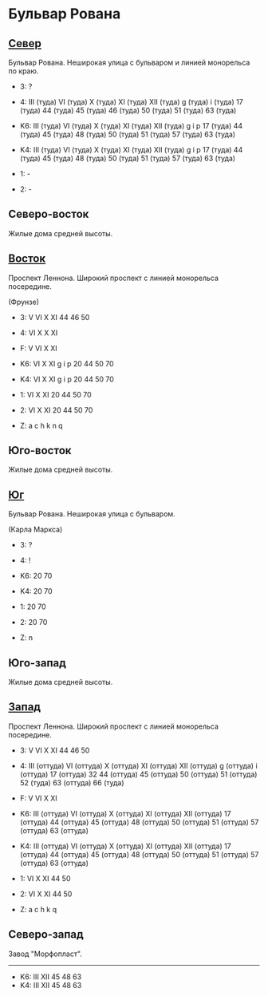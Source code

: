 # Бульвар Рована

## [Север](./10535095.md)

Бульвар Рована.
Неширокая улица с бульваром и  линией монорельса по краю.

* 3:    ?
* 4:    III (туда)  VI (туда)   X (туда)    XI (туда)   XII (туда)
        g (туда)    i (туда)
        17 (туда)   44 (туда)   45 (туда)   46 (туда)   50 (туда)
        51 (туда)   63 (туда)

* K6:   III (туда)  VI (туда)   X (туда)    XI (туда)   XII (туда)
        g   i   p
        17 (туда)   44 (туда)   45 (туда)   48 (туда)   50 (туда)   51 (туда)   57 (туда)   63 (туда)
* K4:   III (туда)  VI (туда)   X (туда)    XI (туда)   XII (туда)
        g   i   p
        17 (туда)   44 (туда)   45 (туда)   48 (туда)   50 (туда)   51 (туда)   57 (туда)   63 (туда)
* 1:    -
* 2:    -

## Северо-восток

Жилые дома средней высоты.

## [Восток](./10540100.md)

Проспект Леннона.
Широкий проспект с линией монорельса посередине.

(Фрунзе)

* 3:    V   VI  X   XI
        44  46  50
* 4:    VI  X   X   XI
* F:    V   VI  X   XI

* K6:   VI  X   XI
        g   i   p
        20  44  50  70
* K4:   VI  X   XI
        g   i   p
        20  44  50  70
* 1:    VI  X   XI
        20  44  50  70
* 2:    VI  X   XI
        20  44  50  70

* Z:    a   c   h   k   n   q

## Юго-восток

Жилые дома средней высоты.

## [Юг](./10535110.md)

Бульвар Рована.
Неширокая улица с бульваром.

(Карла Маркса)

* 3:    ?
* 4:    !

* K6:   20  70
* K4:   20  70
* 1:    20  70
* 2:    20  70

* Z:    n

## Юго-запад

Жилые дома средней высоты.

## [Запад](./10515100.md)

Проспект Леннона.
Широкий проспект с линией монорельса посередине.

* 3:    V   VI  X   XI
        44  46  50
* 4:    III (оттуда)    VI (оттуда)     X (оттуда)      XI (оттуда) XII (оттуда)
        g (оттуда)      i (оттуда)
        17 (оттуда)     32      44 (оттуда)     45 (оттуда)     50 (оттуда)
        51 (оттуда)     52 (туда)       63 (оттуда)     66 (туда)
* F:    V   VI  X   XI

* K6:   III (оттуда)    VI (оттуда) X (оттуда)  XI (оттуда) XII (оттуда)
        17 (оттуда) 44 (оттуда) 45 (оттуда) 48 (оттуда) 50 (оттуда) 51 (оттуда) 57 (оттуда) 63 (оттуда)
* K4:   III (оттуда)    VI (оттуда) X (оттуда)  XI (оттуда) XII (оттуда)
        17 (оттуда) 44 (оттуда) 45 (оттуда) 48 (оттуда) 50 (оттуда) 51 (оттуда) 57 (оттуда) 63 (оттуда)
* 1:    VI  X   XI
        44  50
* 2:    VI  X   XI
        44  50

* Z:    a   c   h   k   q

## Северо-запад

Завод "Морфопласт".

----

* K6:   III XII
        45  48  63
* K4:   III XII
        45  48  63
